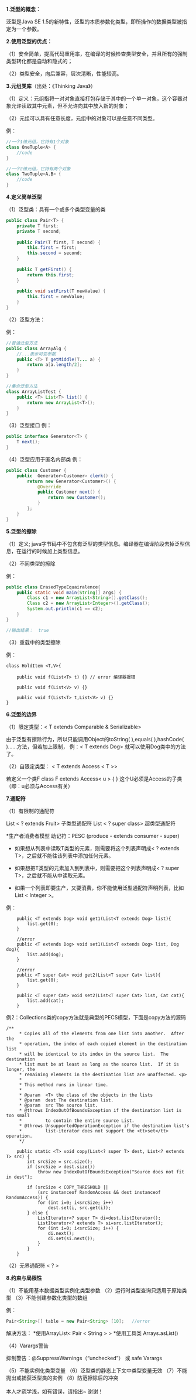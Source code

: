 **1.泛型的概念：**

泛型是Java SE 1.5的新特性，泛型的本质参数化类型，即所操作的数据类型被指定为一个参数。

**2.使用泛型的优点：**

（1）安全简单，提高代码重用率，在编译的时候检查类型安全，并且所有的强制类型转化都是自动和隐式的；

（2）类型安全，向后兼容，层次清晰，性能较高。

**3.元组类库**（出处：《Thinking Java》）

（1）定义：元组指将一对对象直接打包存储于其中的一个单一对象，这个容器对象允许读取其中元素，但不允许向其中放入新的对象；

（2）元组可以具有任意长度，元组中的对象可以是任意不同类型。

例：

```java
//一个1维元组，它持有1个对象
class OneTuple<A> {
    //code
}

//一个2维元组，它持有两个对象
class TwoTuple<A,B> {
    //code
}
```
**4.定义简单泛型**

（1）泛型类：具有一个或多个类型变量的类

```java
public class Pair<T> {
    private T first;
    private T second;
    
    public Pair(T first, T second) {
        this.first = first;
        this.second = second;
    }
    
    public T getFirst() {
        return this.first;
    }
    
    public void setFirst(T newValue) {
        this.first = newValue;
    }
}
```

（2）泛型方法：


例：

```java
//普通泛型方法
public class ArrayAlg {
    //...表示可变参数
    public <T> T getMiddle(T... a) {
        return a[a.length/2];
    }
}

//集合泛型方法
class ArrayListTest {
    public <T> List<T> list() {
        return new ArrayList<T>();
    }
}
```
（3）泛型接口
例：

```java
public interface Generator<T> {
    T next();
}
```

（4）泛型应用于匿名内部类
例：

```java
public class Customer {
    public  Generator<Customer> clerk() {
        return new Generator<Customer>() {
            @Override
            public Customer next() {
                return new Customer();
            }
        };
    }
}
```

**5.泛型的擦除**

（1）定义;
java字节码中不包含有泛型的类型信息。编译器在编译阶段去掉泛型信息，在运行的时候加上类型信息。

（2）不同类型的擦除

例：

```java
public class ErasedTypeEquairalence{
    public static void main(String[] args) {
        Class c1 = new ArrayList<String>().getClass();
        Class c2 = new ArrayList<Integer>().getClass();
        System.out.println(c1 == c2);
    }
}

//输出结果：  true
```

（3）重载中的类型擦除

例：

```
class HoldItem <T,V>{
    
    public void f(List<T> t) {} // error 编译器报错
    
    public void f(List<V> v) {}
    
    public void f(List<T> t,List<V> v) {}
}
```
**6.泛型的边界**

（1）限定类型：< T extends Comparable & Serializable>

由于泛型有擦除行为，所以只能调用Object的toString( ),equals( ),hashCode( )......方法，但若加上限制，
例：< T extends Dog> 就可以使用Dog类中的方法了。

（2）自限定类型： < T extends Access < T >>

若定义一个类F 
class F extends Access< u > { } 
这个U必须是Access的子类（即：u必须与Access有关）

**7.通配符**

（1）有限制的通配符

List < ? extends Fruit> 子类型通配符
List < ? super class>  超类型通配符

*生产者消费者模型
助记符：PESC (produce - extends   consumer - super)

* 如果想从列表中读取T类型的元素，则需要将这个列表声明成< ? extends T>，之后就不能往该列表中添加任何元素。

* 如果想把T类型的元素加入到列表中，则需要把这个列表声明成< ? super T>，之后就不能从中读取元素。

* 如果一个列表即要生产，又要消费，你不能使用泛型通配符声明列表，比如List < Integer >。

例：

```
	public <T extends Dog> void get1(List<T extends Dog> list){
        list.get(0);
    }
	
	//error
    public <T extends Dog> void set1(List<T extends Dog> list, Dog dog){
        list.add(dog);
    }
	
	//error
    public <T super Cat> void get2(List<T super Cat> list){
        list.get(0);
    }

    public <T super Cat> void set2(List<T super Cat> list, Cat cat){
        list.add(cat);
    }
```

例2：Collections类的copy方法就是典型的PECS模型，下面是copy方法的源码

```
/**
     * Copies all of the elements from one list into another.  After the
     * operation, the index of each copied element in the destination list
     * will be identical to its index in the source list.  The destination
     * list must be at least as long as the source list.  If it is longer, the
     * remaining elements in the destination list are unaffected. <p>
     *
     * This method runs in linear time.
     *
     * @param  <T> the class of the objects in the lists
     * @param  dest The destination list.
     * @param  src The source list.
     * @throws IndexOutOfBoundsException if the destination list is too small
     *         to contain the entire source List.
     * @throws UnsupportedOperationException if the destination list's
     *         list-iterator does not support the <tt>set</tt> operation.
     */
    
    public static <T> void copy(List<? super T> dest, List<? extends T> src) {
        int srcSize = src.size();
        if (srcSize > dest.size())
            throw new IndexOutOfBoundsException("Source does not fit in dest");

        if (srcSize < COPY_THRESHOLD ||
            (src instanceof RandomAccess && dest instanceof RandomAccess)) {
            for (int i=0; i<srcSize; i++)
                dest.set(i, src.get(i));
        } else {
            ListIterator<? super T> di=dest.listIterator();
            ListIterator<? extends T> si=src.listIterator();
            for (int i=0; i<srcSize; i++) {
                di.next();
                di.set(si.next());
            }
        }
    }
```

（2）无界通配符 < ? >

**8.约束与局限性**


（1）不能用基本数据类型实例化类型参数
（2）运行时类型查询只适用于原始类型
（3）不能创建参数化类型的数组

例： 

```java
Pair<String>[] table = new Pair<String> [10];   //error
```
解决方法：
*使用ArrayList< Pair < String > >
*使用工具类 Arrays.asList()

（4）Varargs警告

抑制警告：@SuppressWarnings（“unchecked”） 或 safe Varargs

（5）不能实例化类型变量
（6）泛型类的静态上下文中类型变量无效
（7）不能抛出或捕获泛型类的实例
（8）防范擦除后的冲突
<br/>
<br/>
本人才疏学浅，如有错误，请指出~
谢谢！